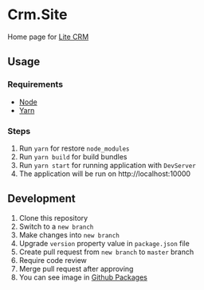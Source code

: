 # Crm.Site

Home page for [Lite CRM](https://litecrm.org)

## Usage

### Requirements

-   [Node](https://nodejs.org/en/download)
-   [Yarn](https://classic.yarnpkg.com/en/docs/install)

### Steps

1. Run `yarn` for restore `node_modules`
2. Run `yarn build` for build bundles
3. Run `yarn start` for running application with `DevServer`
4. The application will be run on http://localhost:10000

## Development

1. Clone this repository
2. Switch to a `new branch`
3. Make changes into `new branch`
4. Upgrade `version` property value in `package.json` file
5. Create pull request from `new branch` to `master` branch
6. Require code review
7. Merge pull request after approving
8. You can see image in [Github Packages](https://github.com/ajupov/Crm.Site/packages)
